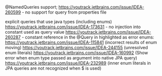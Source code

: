 @NamedQueries support;
https://youtrack.jetbrains.com/issue/IDEA-260599 - no support for query from properties file

explicit queries that use java types (including enums)
https://youtrack.jetbrains.com/issue/IDEA-173631 - no injection into constant used as query value
https://youtrack.jetbrains.com/issue/IDEA-260287 - constant reference in the @Query in highlighted as error
enums:
https://youtrack.jetbrains.com/issue/IDEA-115841 (incorrect results of enum moving)
https://youtrack.jetbrains.com/issue/IDEA-244155 (unresolved enum literals)
https://youtrack.jetbrains.com/issue/IDEA-160992 (Show error when enum type passed as argument into native JPA query)
https://youtrack.jetbrains.com/issue/IDEA-232989 (inner enum literals in JPA queries are not recognized when $ is used)